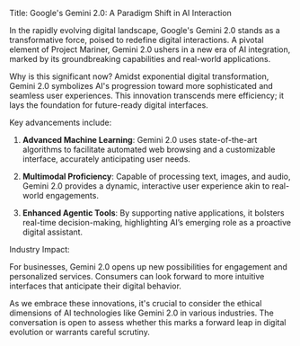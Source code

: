 Title: Google's Gemini 2.0: A Paradigm Shift in AI Interaction

In the rapidly evolving digital landscape, Google's Gemini 2.0 stands as a transformative force, poised to redefine digital interactions. A pivotal element of Project Mariner, Gemini 2.0 ushers in a new era of AI integration, marked by its groundbreaking capabilities and real-world applications.

Why is this significant now? Amidst exponential digital transformation, Gemini 2.0 symbolizes AI's progression toward more sophisticated and seamless user experiences. This innovation transcends mere efficiency; it lays the foundation for future-ready digital interfaces.

Key advancements include:

1. **Advanced Machine Learning**: Gemini 2.0 uses state-of-the-art algorithms to facilitate automated web browsing and a customizable interface, accurately anticipating user needs.

2. **Multimodal Proficiency**: Capable of processing text, images, and audio, Gemini 2.0 provides a dynamic, interactive user experience akin to real-world engagements.

3. **Enhanced Agentic Tools**: By supporting native applications, it bolsters real-time decision-making, highlighting AI’s emerging role as a proactive digital assistant.

Industry Impact:

For businesses, Gemini 2.0 opens up new possibilities for engagement and personalized services. Consumers can look forward to more intuitive interfaces that anticipate their digital behavior.

As we embrace these innovations, it's crucial to consider the ethical dimensions of AI technologies like Gemini 2.0 in various industries. The conversation is open to assess whether this marks a forward leap in digital evolution or warrants careful scrutiny.